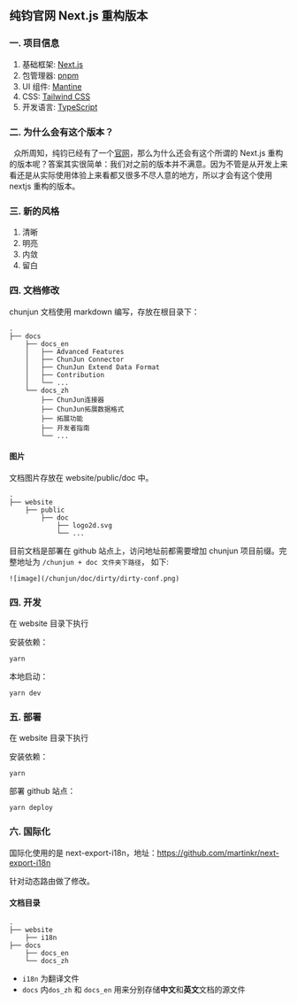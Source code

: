 ## 纯钧官网 Next.js 重构版本

### 一. 项目信息

1. 基础框架: [Next.js](https://www.nextjs.cn/)
2. 包管理器: [pnpm](https://www.pnpm.cn/)
3. UI 组件: [Mantine](https://mantine.dev/)
4. CSS: [Tailwind CSS](https://www.tailwindcss.cn/)
5. 开发语言: [TypeScript](https://www.tslang.cn/)

### 二. 为什么会有这个版本？

&nbsp;&nbsp;众所周知，纯钧已经有了一个[官网](https://dtstack.github.io/chunjun/)，那么为什么还会有这个所谓的 Next.js 重构的版本呢？答案其实很简单：我们对之前的版本并不满意。因为不管是从开发上来看还是从实际使用体验上来看都又很多不尽人意的地方，所以才会有这个使用 nextjs 重构的版本。

### 三. 新的风格

1. 清晰
2. 明亮
3. 内敛
4. 留白

### 四. 文档修改
chunjun 文档使用 markdown 编写，存放在根目录下：
```
.
├── docs
    ├── docs_en
    │   ├── Advanced Features
    │   ├── ChunJun Connector
    │   ├── ChunJun Extend Data Format
    │   ├── Contribution
    │   └── ...
    └── docs_zh
        ├── ChunJun连接器
        ├── ChunJun拓展数据格式
        ├── 拓展功能
        ├── 开发者指南
        └── ...
```

#### 图片
文档图片存放在 website/public/doc 中。
```
.
├── website
    ├── public
        ├── doc
            ├── logo2d.svg
            └── ...
```
目前文档是部署在 github 站点上，访问地址前都需要增加 chunjun 项目前缀。完整地址为 `/chunjun + doc 文件夹下路径`， 如下:
```
![image](/chunjun/doc/dirty/dirty-conf.png)
```

### 四. 开发
在 website 目录下执行

安装依赖：
```shell
yarn
```

本地启动：
```shell
yarn dev
```

### 五. 部署

在 website 目录下执行

安装依赖：
```shell
yarn
```

部署 github 站点：
```shell
yarn deploy
```

### 六. 国际化

国际化使用的是 next-export-i18n，地址：https://github.com/martinkr/next-export-i18n

针对动态路由做了修改。

#### 文档目录

```
.
├── website
    ├── i18n
├── docs
    ├── docs_en
    └── docs_zh
```
- `i18n` 为翻译文件
- `docs` 内`dos_zh` 和 `docs_en` 用来分别存储**中文**和**英文**文档的源文件
